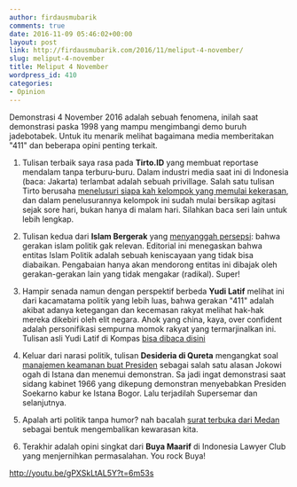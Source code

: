 ```yaml
---
author: firdausmubarik
comments: true
date: 2016-11-09 05:46:02+00:00
layout: post
link: http://firdausmubarik.com/2016/11/meliput-4-november/
slug: meliput-4-november
title: Meliput 4 November
wordpress_id: 410
categories:
- Opinion
---
```


Demonstrasi 4 November 2016 adalah sebuah fenomena, inilah saat demonstrasi paska 1998 yang mampu mengimbangi demo buruh jadebotabek. Untuk itu menarik melihat bagaimana media memberitakan "411" dan beberapa opini penting terkait.

1. Tulisan terbaik saya rasa pada **Tirto.ID** yang membuat reportase mendalam tanpa terburu-buru. Dalam industri media saat ini di Indonesia (baca: Jakarta) terlambat adalah sebuah privillage. Salah satu tulisan Tirto berusaha [menelusuri siapa kah kelompok yang memulai kekerasan](https://tirto.id/mencari-pemicu-kerusuhan-demo-4-november-b2BB), dan dalam penelusurannya kelompok ini sudah mulai bersikap agitasi sejak sore hari, bukan hanya di malam hari. Silahkan baca seri lain untuk lebih lengkap.

2. Tulisan kedua dari **Islam Bergerak** yang [menyanggah persepsi](http://islambergerak.com/2016/11/mendudukkan-kembali-prasangka-negatif-atas-gerakan-islam/): bahwa gerakan islam politik gak relevan. Editorial ini menegaskan bahwa entitas Islam Politik adalah sebuah keniscayaan yang tidak bisa diabaikan. Pengabaian hanya akan mendorong entitas ini dibajak oleh gerakan-gerakan lain yang tidak mengakar (radikal). Super!

3. Hampir senada namun dengan perspektif berbeda **Yudi Latif** melihat ini dari kacamatama politik yang lebih luas, bahwa gerakan "411" adalah akibat adanya ketegangan dan kecemasan rakyat melihat hak-hak mereka dikebiri oleh elit negara. Ahok yang china, kaya, over confident adalah personifikasi sempurna momok rakyat yang termarjinalkan ini. Tulisan asli Yudi Latif di Kompas [bisa dibaca disini](http://www.aktual.com/yudi-latif-tak-ada-dibela/)

4. Keluar dari narasi politik, tulisan **Desideria di Qureta** mengangkat soal[ manajemen keamanan buat Presiden](http://www.qureta.com/post/empat-alasan-penting-jokowi-harus-tinggalkan-istana) sebagai salah satu alasan Jokowi ogah di Istana dan menemui demonstran. Sa jadi ingat demonstrasi saat sidang kabinet 1966 yang dikepung demonstran menyebabkan Presiden Soekarno kabur ke Istana Bogor. Lalu terjadilah Supersemar dan selanjutnya.

5. Apalah arti politik tanpa humor? nah bacalah [surat terbuka dari Medan](http://www.idpelago.com/surat-orang-medan-untuk-ahok-bikin-jutaan-netizen-ngakak-terpingkal-pingkal/) sebagai bentuk mengembalikan kewarasan kita.

6. Terakhir adalah opini singkat dari **Buya Maarif** di Indonesia Lawyer Club yang menjernihkan permasalahan. You rock Buya!

http://youtu.be/gPXSkLtAL5Y?t=6m53s
